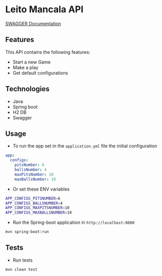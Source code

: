 # Leito Mancala API

[SWAGGER Documentation](https://leito-mancala-api.herokuapp.com/swagger-ui.html)

## Features

This API contains the following features:

- Start a new Game
- Make a play
- Get default configurations

## Technologies

- Java
- Spring boot
- H2 DB
- Swagger

## Usage

- To run the app set in the `application.yml` file the initial configuration

```yml
app:
  configs:
    pitsNumber: 6
    ballsNumber: 4
    maxPitsNumber: 10
    maxBallsNumber: 10
```

- Or set these ENV variables

```bash
APP_CONFIGS_PITSNUMBER=6
APP_CONFIGS_BALLSNUMBER=4
APP_CONFIGS_MAXPITSNUMBER=10
APP_CONFIGS_MAXBALLSNUMBER=10
```

- Run the Spring-boot application in `http://localhost:8080`

```bash
mvn spring-boot:run
```

## Tests

- Run tests

```bash
mvn clean test
```
